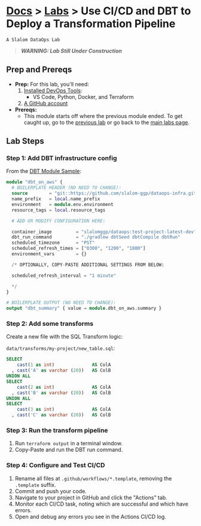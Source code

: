 # [Docs](../README.md) > [Labs](./index.md) > **Use CI/CD and DBT to Deploy a Transformation Pipeline**

`A Slalom DataOps Lab`

> _**WARNING: Lab Still Under Construction**_

## Prep and Prereqs

* **Prep:** For this lab, you'll need:
  1. [Installed DevOps Tools](../setup/index.html):
     * VS Code, Python, Docker, and Terraform
  2. [A GitHub account](./intro.md)
* **Prereqs:**
  * This module starts off where the previous module ended. To get caught up, go to the
    [previous lab](rds-database.md) or go back to the [main labs page](./index.md).

## Lab Steps

### Step 1: Add DBT infrastructure config

From the [DBT Module Sample](https://github.com/slalom-ggp/dataops-infra/blob/master/samples/dbt-and-singer-on-aws/03_data-build-tool.tf):

```tf
module "dbt_on_aws" {
  # BOILERPLATE HEADER (NO NEED TO CHANGE):
  source        = "git::https://github.com/slalom-ggp/dataops-infra.git//catalog/aws/dbt?ref=master"
  name_prefix   = local.name_prefix
  environment   = module.env.environment
  resource_tags = local.resource_tags

  # ADD OR MODIFY CONFIGURATION HERE:

  container_image         = "slalomggp/dataops:test-project-latest-dev"
  dbt_run_command         = "./gradlew dbtSeed dbtCompile dbtRun"
  scheduled_timezone      = "PST"
  scheduled_refresh_times = ["0300", "1200", "1800"]
  environment_vars        = {}

  /* OPTIONALLY, COPY-PASTE ADDITIONAL SETTINGS FROM BELOW:

  scheduled_refresh_interval = "1 minute"

  */
}

# BOILERPLATE OUTPUT (NO NEED TO CHANGE):
output "dbt_summary" { value = module.dbt_on_aws.summary }
```

### Step 2: Add some transforms

Create a new file with the SQL Transform logic:

`data/transforms/my-project/new_table.sql`:

```sql
SELECT
    cast(1 as int)              AS ColA
  , cast('A' as varchar (20))   AS ColB
UNION ALL
SELECT
    cast(2 as int)              AS ColA
  , cast('B' as varchar (20))   AS ColB
UNION ALL
SELECT
    cast(3 as int)              AS ColA
  , cast('C' as varchar (20))   AS ColB
```

### Step 3: Run the transform pipeline

1. Run `terraform output` in a terminal window.
2. Copy-Paste and run the DBT run command.

### Step 4: Configure and Test CI/CD

1. Rename all files at `.github/workflows/*.template`, removing the `.template` suffix.
2. Commit and push your code.
3. Navigate to your project in GitHub and click the "Actions" tab.
4. Monitor each CI/CD task, noting which are successful and which have errors.
5. Open and debug any errors you see in the Actions CI/CD log.
